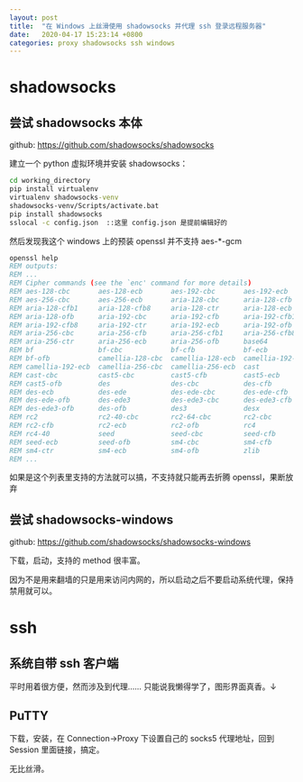 ```yaml
---
layout: post
title:  "在 Windows 上丝滑使用 shadowsocks 并代理 ssh 登录远程服务器"
date:   2020-04-17 15:23:14 +0800
categories: proxy shadowsocks ssh windows
---
```



# shadowsocks

## 尝试 shadowsocks 本体

github: https://github.com/shadowsocks/shadowsocks

建立一个 python 虚拟环境并安装 shadowsocks：
```cmd
cd working_directory
pip install virtualenv
virtualenv shadowsocks-venv
shadowsocks-venv/Scripts/activate.bat
pip install shadowsocks
sslocal -c config.json  ::这里 config.json 是提前编辑好的
```

然后发现我这个 windows 上的预装 openssl 并不支持 aes-*-gcm
```cmd
openssl help
REM outputs:
REM ...
REM Cipher commands (see the `enc' command for more details)
REM aes-128-cbc       aes-128-ecb       aes-192-cbc       aes-192-ecb
REM aes-256-cbc       aes-256-ecb       aria-128-cbc      aria-128-cfb
REM aria-128-cfb1     aria-128-cfb8     aria-128-ctr      aria-128-ecb
REM aria-128-ofb      aria-192-cbc      aria-192-cfb      aria-192-cfb1
REM aria-192-cfb8     aria-192-ctr      aria-192-ecb      aria-192-ofb
REM aria-256-cbc      aria-256-cfb      aria-256-cfb1     aria-256-cfb8
REM aria-256-ctr      aria-256-ecb      aria-256-ofb      base64
REM bf                bf-cbc            bf-cfb            bf-ecb
REM bf-ofb            camellia-128-cbc  camellia-128-ecb  camellia-192-cbc
REM camellia-192-ecb  camellia-256-cbc  camellia-256-ecb  cast
REM cast-cbc          cast5-cbc         cast5-cfb         cast5-ecb
REM cast5-ofb         des               des-cbc           des-cfb
REM des-ecb           des-ede           des-ede-cbc       des-ede-cfb
REM des-ede-ofb       des-ede3          des-ede3-cbc      des-ede3-cfb
REM des-ede3-ofb      des-ofb           des3              desx
REM rc2               rc2-40-cbc        rc2-64-cbc        rc2-cbc
REM rc2-cfb           rc2-ecb           rc2-ofb           rc4
REM rc4-40            seed              seed-cbc          seed-cfb
REM seed-ecb          seed-ofb          sm4-cbc           sm4-cfb
REM sm4-ctr           sm4-ecb           sm4-ofb           zlib
REM ...
```

如果是这个列表里支持的方法就可以搞，不支持就只能再去折腾 openssl，果断放弃

## 尝试 shadowsocks-windows

github: https://github.com/shadowsocks/shadowsocks-windows

下载，启动，支持的 method 很丰富。

因为不是用来翻墙的只是用来访问内网的，所以启动之后不要启动系统代理，保持禁用就可以。


# ssh

## 系统自带 ssh 客户端

平时用着很方便，然而涉及到代理…… 只能说我懒得学了，图形界面真香。↓

## PuTTY

下载，安装，在 Connection->Proxy 下设置自己的 socks5 代理地址，回到 Session 里面链接，搞定。

无比丝滑。

